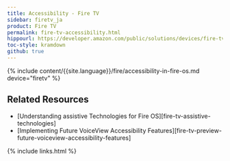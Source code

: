 ```yaml
---
title: Accessibility - Fire TV
sidebar: firetv_ja
product: Fire TV
permalink: fire-tv-accessibility.html
hippourl: https://developer.amazon.com/public/solutions/devices/fire-tv/docs/fire-tv-accessibility
toc-style: kramdown
github: true
---
```


{% include content/{{site.language}}/fire/accessibility-in-fire-os.md device="firetv" %}

## Related Resources

*   [Understanding assistive Technologies for Fire OS][fire-tv-assistive-technologies]
*   [Implementing Future VoiceView Accessibility Features][fire-tv-preview-future-voiceview-accessibility-features]

{% include links.html %}
